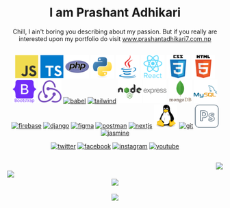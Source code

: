 <h1 align="center">I am Prashant Adhikari</h1>
<p align="center">Chill, I ain't boring you describing about my passion. But if you really are interested upon my portfolio do visit <a target="_blank" href="https://www.prashantadhikari7.com.np">www.prashantadhikari7.com.np</a></p>
<h2 align="center"></h2>
<p align="center"><a target="_blank" href="https://raw.githubusercontent.com/devicons/devicon/master/icons/javascript/javascript-original.svg" style="display: inline-block; ""><img src="https://raw.githubusercontent.com/devicons/devicon/master/icons/javascript/javascript-original.svg" alt="javascript" width="55" height="55" /></a>
<a target="_blank" href="https://raw.githubusercontent.com/devicons/devicon/master/icons/typescript/typescript-original.svg" style="display: inline-block; "><img src="https://raw.githubusercontent.com/devicons/devicon/master/icons/typescript/typescript-original.svg" alt="typescript" width="55" height="55" /></a>
<a target="_blank" href="https://raw.githubusercontent.com/devicons/devicon/master/icons/php/php-original.svg" style="display: inline-block; "><img src="https://raw.githubusercontent.com/devicons/devicon/master/icons/php/php-original.svg" alt="php" width="55" height="55" /></a>
<a target="_blank" href="https://raw.githubusercontent.com/devicons/devicon/master/icons/python/python-original.svg" style="display: inline-block; "><img src="https://raw.githubusercontent.com/devicons/devicon/master/icons/python/python-original.svg" alt="python" width="55" height="55" /></a>
<a target="_blank" href="https://raw.githubusercontent.com/devicons/devicon/master/icons/java/java-original.svg" style="display: inline-block; "><img src="https://raw.githubusercontent.com/devicons/devicon/master/icons/java/java-original.svg" alt="java" width="55" height="55" /></a>
<a target="_blank" href="https://raw.githubusercontent.com/devicons/devicon/master/icons/react/react-original-wordmark.svg" style="display: inline-block; "><img src="https://raw.githubusercontent.com/devicons/devicon/master/icons/react/react-original-wordmark.svg" alt="react" width="55" height="55" /></a>
<a target="_blank" href="https://raw.githubusercontent.com/devicons/devicon/master/icons/css3/css3-original-wordmark.svg" style="display: inline-block; "><img src="https://raw.githubusercontent.com/devicons/devicon/master/icons/css3/css3-original-wordmark.svg" alt="css3" width="55" height="55" /></a>
<a target="_blank" href="https://raw.githubusercontent.com/devicons/devicon/master/icons/html5/html5-original-wordmark.svg" style="display: inline-block; "><img src="https://raw.githubusercontent.com/devicons/devicon/master/icons/html5/html5-original-wordmark.svg" alt="html5" width="55" height="55" /></a>
<a target="_blank" href="https://raw.githubusercontent.com/devicons/devicon/master/icons/bootstrap/bootstrap-plain-wordmark.svg" style="display: inline-block; "border: 10px solid black;"><img src="https://raw.githubusercontent.com/devicons/devicon/master/icons/bootstrap/bootstrap-plain-wordmark.svg" alt="bootstrap" width="55" height="55" /></a>
<a target="_blank" href="https://raw.githubusercontent.com/devicons/devicon/master/icons/redux/redux-original.svg" style="display: inline-block; "><img src="https://raw.githubusercontent.com/devicons/devicon/master/icons/redux/redux-original.svg" alt="redux" width="55" height="55" /></a>
<a target="_blank" href="https://www.vectorlogo.zone/logos/babeljs/babeljs-icon.svg" style="display: inline-block; "><img src="https://www.vectorlogo.zone/logos/babeljs/babeljs-icon.svg" alt="babel" width="55" height="55" /></a>
<a target="_blank" href="https://www.vectorlogo.zone/logos/tailwindcss/tailwindcss-icon.svg" style="display: inline-block; "><img src="https://www.vectorlogo.zone/logos/tailwindcss/tailwindcss-icon.svg" alt="tailwind" width="55" height="55" /></a>
<a target="_blank" href="https://raw.githubusercontent.com/devicons/devicon/master/icons/nodejs/nodejs-original-wordmark.svg" style="display: inline-block; "><img src="https://raw.githubusercontent.com/devicons/devicon/master/icons/nodejs/nodejs-original-wordmark.svg" alt="nodejs" width="55" height="55" /></a>
<a target="_blank" href="https://raw.githubusercontent.com/devicons/devicon/master/icons/express/express-original-wordmark.svg" style="display: inline-block; "><img src="https://raw.githubusercontent.com/devicons/devicon/master/icons/express/express-original-wordmark.svg" alt="express" width="55" height="55" /></a>
<a target="_blank" href="https://raw.githubusercontent.com/devicons/devicon/master/icons/mongodb/mongodb-original-wordmark.svg" style="display: inline-block; "><img src="https://raw.githubusercontent.com/devicons/devicon/master/icons/mongodb/mongodb-original-wordmark.svg" alt="mongodb" width="55" height="55" /></a>
<a target="_blank" href="https://raw.githubusercontent.com/devicons/devicon/master/icons/mysql/mysql-original-wordmark.svg" style="display: inline-block; "><img src="https://raw.githubusercontent.com/devicons/devicon/master/icons/mysql/mysql-original-wordmark.svg" alt="mysql" width="55" height="55" /></a>
<a target="_blank" href="https://www.vectorlogo.zone/logos/firebase/firebase-icon.svg" style="display: inline-block; "><img src="https://www.vectorlogo.zone/logos/firebase/firebase-icon.svg" alt="firebase" width="55" height="55" /></a>
<a target="_blank" href="https://cdn.worldvectorlogo.com/logos/django.svg" style="display: inline-block; "><img src="https://cdn.worldvectorlogo.com/logos/django.svg" alt="django" width="55" height="55" /></a>
<a target="_blank" href="https://www.vectorlogo.zone/logos/figma/figma-icon.svg" style="display: inline-block; "><img src="https://www.vectorlogo.zone/logos/figma/figma-icon.svg" alt="figma" width="55" height="55" /></a>
<a target="_blank" href="https://www.vectorlogo.zone/logos/getpostman/getpostman-icon.svg" style="display: inline-block; "><img src="https://www.vectorlogo.zone/logos/getpostman/getpostman-icon.svg" alt="postman" width="55" height="55" /></a>
<a target="_blank" href="https://cdn.worldvectorlogo.com/logos/nextjs-2.svg" style="display: inline-block; "><img src="https://cdn.worldvectorlogo.com/logos/nextjs-2.svg" alt="nextjs" width="55" height="55" /></a>
<a target="_blank" href="https://raw.githubusercontent.com/devicons/devicon/master/icons/linux/linux-original.svg" style="display: inline-block; "><img src="https://raw.githubusercontent.com/devicons/devicon/master/icons/linux/linux-original.svg" alt="linux" width="55" height="55" /></a>
<a target="_blank" href="https://www.vectorlogo.zone/logos/git-scm/git-scm-icon.svg" style="display: inline-block; "><img src="https://www.vectorlogo.zone/logos/git-scm/git-scm-icon.svg" alt="git" width="55" height="55" /></a>
<a target="_blank" href="https://raw.githubusercontent.com/devicons/devicon/master/icons/photoshop/photoshop-line.svg" style="display: inline-block; "><img src="https://raw.githubusercontent.com/devicons/devicon/master/icons/photoshop/photoshop-line.svg" alt="photoshop" width="55" height="55" /></a>
<a target="_blank" href="https://www.vectorlogo.zone/logos/jasmine/jasmine-icon.svg" style="display: inline-block; "><img src="https://www.vectorlogo.zone/logos/jasmine/jasmine-icon.svg" alt="jasmine" width="55" height="55" /></a></p>

<p align="center"><a target="_blank" href="https://twitter.com/pr4xnt" style="display: inline-block; "><img src="https://img.shields.io/badge/twitter-x?style=for-the-badge&logo=x&logoColor=white&color=%230f1419" alt="twitter" /></a>
<a target="_blank" href="https://www.facebook.com/pr4shant.xd" style="display: inline-block; "><img src="https://img.shields.io/badge/facebook-logo?style=for-the-badge&logo=facebook&logoColor=white&color=%230866ff" alt="facebook" /></a>
<a target="_blank" href="https://www.instagram.com/pr4xnt" style="display: inline-block; "><img src="https://img.shields.io/badge/instagram-logo?style=for-the-badge&logo=instagram&logoColor=white&color=%23F35369" alt="instagram" /></a>
<a target="_blank" href="https://www.youtube.com/@lynxplays6702" style="display: inline-block; "><img src="https://img.shields.io/badge/youtube-logo?style=for-the-badge&logo=youtube&logoColor=white&color=%23cc0000" alt="youtube" /></a></p>
<h2 align=""></h2>


<div align="right">
  <a href="https://github.com/ryo-ma/github-profile-trophy" target="_blank">
    <img src="https://github-profile-trophy.vercel.app/?username=pr4shxnt&theme=material-palenight&column=4&margin-w=15&margin-h=15"/>
  </a>
</div>

<div align="left">
  <a href="https://github-readme-stats.vercel.app" target="_blank">
    <img src="https://github-readme-stats.vercel.app/api?username=pr4shxnt&show_icons=true&theme=material-palenight"/>
  </a>
</div>

<div align="center">
  <a href="https://git.io/streak-stats" target="_blank">
    <img src="https://github-readme-streak-stats.herokuapp.com?user=pr4shxnt&theme=material-palenight"/>
  </a>
</div>

<p align="center">
 <a href="https://github.com/pr4shxnt">
   <img align="center" src="https://github-readme-activity-graph.vercel.app/graph?username=pr4shxnt&theme=github-compact" />
 </a>
</p>
